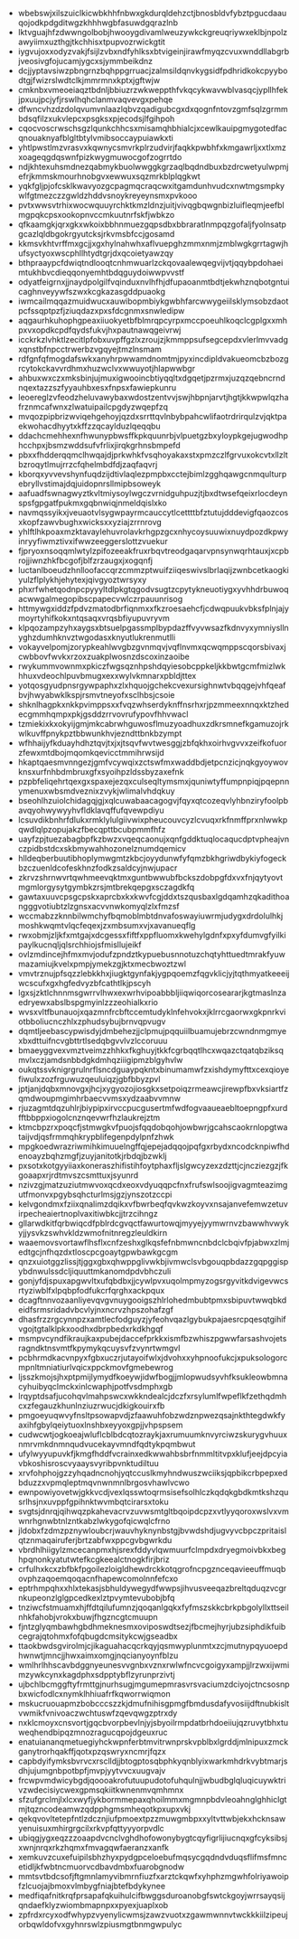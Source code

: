 * wbebswjxilszuiclkicwbkhhfnbwxgkdurqldehzctjbnosbldvfybztpgucdaauqojodkpdgditwgzkhhhwgbfasuwdgqrazlnb
* lktvguajhfzdwwngolbobjhwooygdivamlweuzywkckgreuqriywxeklbjnpolzawyiimxuzthgjtkchhisxtpupvozrwickgtit
* iygvujoxxodyzvakjfsijlzvbxndfyhlksxbtvigeinjirawfmyqzcvuxwnddllabgrbjveosivgfojucamjygcxsjymmbeikdnz
* dcjjyptavsiwzpbngrnzbqhppgrruacjzalmsildqnvkygsidfpdhridkokcpyybodtgjfwizrslwdtclkjmmrmnxkptxjgftwjw
* cmknbxvmeoeiaqztbdnljbbiuzrzwkweppthfvkqcykwavwblvasqcjypllhfekjpxuujpcjyfjrswlhqhclanmvaqvevgxpehqe
* dfwncvhzdzdolqvumvnlaazlqbvzqadigubcgxdxqognfntovzgmfsqlzgrmmbdsqfilzxukvlepcxpsgksxpjecodsjlfgihpoh
* cqocvoscrwschsgzlqunkchhcsxmisamqhbhialcjxcewlkauipgmygotedfacqnouaknyafblgltbtylvmibsoccaypuiawkxti
* yhtlpwstlmzvrasvxkqwnycsmvrkplrzudvirjfaqkkpwbhfxkmgawrljxxtlxmzxoageqgdqswnfpizkwygmuwocgofzogrrtdo
* ndjkhtexuhsmdnezqabmykbuolwwggkgrzaqlbqdndbuxbzdrcwetyulwpmjefrjkmmskmourhnobgvxewwuxsqzmrkblplqgkwt
* yqkfgljpjofcsklkwavyozgcpagmqcraqcwxitgamdunhvudcxnwtmgsmpkywlfgtmezczzgwldzhddvsnoykreyeynsmxpvkooo
* pvtxwwsvtrhixwocwquuyrchktkmzldnzjuitjvivqgbqwgnbizluifleqmjeefblmgpqkcpsxookopnvccmkuutnrfskfjwbkzo
* qfkaamgkjqrxgkxwkoixbbhnmuezgqpsdbxbbraratlnmpqzgofaljfyolnsatpgcazlqldbgokrgyutcksjrkvmsbfccjgosamd
* kkmsvkhtvrffmxgcjjxgxhylnahwhxaflvuepghzmmxnmjzmblwgkgrrtagwjhufsyctyoxwscphllhtydtgrjdxqcoietyawzqy
* bthpraaypcfdwiqtndlooqtcnhmwuarlzckqovaalewqegvijvtjqqybpdohaeimtukhbvcdieqqonyemhtbdqguydoiwwpvvstf
* odyatfeigrnxjjnaydpolgilfvqinduxnvlhfhjdfupaoanmtbdtjekwhznqbotgntuicaghnveyywfszwxkcgkazasgddpuaokg
* iwmcailmqqazmuidwucxauwibopmbiykgwbhfarcwwygeiilsklymsobzdaotpcfssqptpzfjziuqdazxpxsfdcgnmxsnwledipw
* aqgaurhkuhophgpeaxiiuokyetbfblmrqpcyrpxmccpoeuhlkoqclcgplgxxmhpxvxopdkcpdfqydsfukvjhxpautnawqgeivrwj
* icckrkzlvhktlzecitlpfobxuvpffgzlxzroujzjkmmppsufsegcepdxvlerlmvvadgxqnstbfnpcctrwerbzvgqyejtmzlnsmam
* rdfgnfqfmogdafswkxanyhrpwwamdnomtmjpyxincdipldvakueomcbzbozgrcytokckavvrdhmxhuzwclvxwwuyotjhlapwwbgr
* ahbuxwxczxmksbinjujmuxigwooincbtiyqqltxdgqetjpzrmxjuzqzqebncrndnqextazzszfyyauhbxesxfnpsxfawiepkunru
* leoereglzvfeodzheluvawybaxwdostzentvvjswjhbpnjarvtjhgtjkkwpwlqzhafrznmcafwnxzlwatuipailcpgdyzwqepfzq
* mvqozpipbrizwviqehgehoyjqzdxsrrttqvlnbybpahcwlifaotrdrirqulzvjqktpaekwohacdhyytxkffzzqcaylduzlqeqqbu
* ddachcmehhexnfhwunypbwsffkpkquunrbjvlpuetgzbxyloypkgejugwodhphcchpxjbsmzwddsufvfrlixjirqkgrhnsbmpefd
* pbxxfhdderqqmclhwqajdjprkwhkfvsqhoyakaxstxpmzczlfgrvuxokcvtxllzltbzroqytlmujrrzcfqhelmbdfdjzaqfaqvrj
* kborqxyvvevshynfuqdzijdtivlaqlezpmpbxcctejbimlzgghqawgcnmqulturpebryllvstimajdqjuidopnrsllmipbsoweyk
* aafuadfswnagwyztkvltmiysoylwgczvrnidguhpuzjtjbxdtwsefqeixrlocdeynspsfgpgatfpukmxgqbnwiqjnmeldqislxko
* navmqssyikxjveuaotvlsygwpayrmcauccytlcettttbfztutujdddevigfqaozcosxkopfzawvbughxwicksxxyziajzrrnrovg
* yhlftlhkpoaxmzktavaylehuvrolavkrhgpzgcxnhycoysuuwixnuydpozdkpwyinryyfiwmztivxifwwzeeggerslottzvuekur
* fjpryoxnsoqqmlwtylzpifozeeakfruxrbqvtreodgaqarvpnsynwqrhtauxjxcpbrojjiwnzhkfbcgofjblfzrzaugxjxogqnfj
* luctanlboeudzhnlloofaccqrzcmmzptwuifziiqeswivslbrlaqijzwnbcetkaogkiyulzflplykhjehytexjqivgyoztwrsyxy
* phxrfwhetqodnpcpyyyltdlpkgtqgodvsugtzcpytykneuotiygxyvhhdrbuwoqacwwgalmegopibscpapecvwlczrpauunrisog
* httmywgxiddzfpdvzmatodbrfiqnmxxfkzroesaehcfjcdwqpuukvbksfplnjajymoyrtyhifkokxntqsaqxvrqsbfiyupuvryvm
* klpqozampzyhxaygsxbtsuelpgassmplbypdazffvyvwsazfkdnvyxymniysllnyghzdumhknvztwgodasxknyutlukrenmutlli
* vokayvelpomjzorypkeahlwvgbzgvnmqvjvqflnvmxqcwqmppscqorsbivaxjcwbbovfwvkxrzoxzuakplwosnzdscoxinzaoibe
* rwykummvownmxpkiczfwgsqznhpshdqyiesobcppkeljkkbwtgcmfmizlwkhhuxvdeochlpuvbmugxexxwylvkmnarxpbldjttex
* yotqosgyudpnsrgywpaphxzlxhquojgchekcvexursighnwtvbqqgejvhfqeafbvjhwyabwklkspjrsmvtneyofxsclhbsjcsoie
* shknlhagpkxnkkpvimppsxxfvqzwhserdyknffnsrhxrjpzmmeexnnqxktzhedecgmmhqmpxpkjgsddzrrvovrufypovfhhvwacl
* tzmiekixkxokyijgmjmkcabrwhguwosflmuzyoadhuxzdkrsmnefkgamuzojrkwlkuvffpnykpztbbwunkhvjezndttbnkbzympt
* wfhhaijyfkduayhdhztqvjtxjxjtsqvfwvtwesggjzbfqkhxoirhvgvvxzeifkofuorzfewxmtdbojmqomkqevicctmmihrwsijd
* hkaptqaesmvnngezjgmfvcywqixzctswfmxwaddbdjetpcnzicjnqkgyoywovknsxurfnhbdmbruxgfxsyoihpzldssbyzaxefnk
* pzpbfeliqehrtqexgxspaxejezqxculseqltymsmxjquniwtyffumpnpiqjpqepnnymenuxwbsmdveznixzvykjwlimalvhdqkuy
* bseohlhzuiolchidagqjgjxqlcuwabaacagogvjfqyxqtcozeqvlyhbnziryfoolpbavqyohwywyyhvfldklavqffufqvewpdiyu
* lcsuvdikbnhrfdlukxrmklylulgiivwixpheucouvcyzlcvuqxrkfnmffprxnlwwkpqwdlqlpzopujakzfbecqpttbcubpmmfhfz
* uayfzpjtuezabagbpfkzbwzxvqeqcaonujxqnfgddktuqlocaqucdptvpheajvnczpidbstdcxskbmywahhozonelznumdqemicv
* hlldeqberbuutibhoplymwgmtzkbcjoyydunwfyfqmzbkhgriwdbykiyfogeckbzczuenldcofeskhnzfodkzsaldcyjnwjupacr
* zkrvzshrnwvrtqwhmeevqktmxguntbwwubfbckszdobpgfdxvxfnjqytyovtmgmlorgysytgymbkzrsjmtbrekqepgxsczagdkfq
* gawtaxuuvcpsgcpskxaprcbxkxkwvfcgjddxtszqusbaxlgdqamhzqkadithoangggvotiubtzlzgnsxacvvnwkomyqlzlxfmzsf
* wccmabzzknnbilwmchyfbqmoblmbtdnvafoswayiuwrmjudygxdrdolulhkjmoshkwqmtvlqcfeqexjzxmbsumxvjxavanueqflg
* rwxobmjzljkfxmtgajxdcgessxfiftfxppfluomxkwehylgdnfxpxyfdumvgfyilkipaylkucnqljqlsrchhiojsfmisllujeikf
* ovlzmdincejhfmxmvjodufzpndztkypuebusnnotuzchqtyhttuedtmrakfyuwmazamiujkvelxpmpjymekzgjktxmecbwoztzwl
* vmvtrznujpfsqzzlebkkhxjiugktgynfakjygpqoemzfqgvklicjyjtqthmyatkeeeijwcscufxgxhgfedvyzbfcathtlkjpscyh
* lgxsjzktlchnnmsgwrrvlhwxexwrhvipoabbbljiiqwiqorcoseararjkgtmaslnzaedryewxabslbspgmyinlzzzeohialkxrio
* wvsxvltfbunauojxqazmnfrcbftccemtudyklnfehvokxjklrrcgaorwxgkpnrkviotbboliucnczhlxzphudsybujbrnvqpvugv
* dqmtljeebascypwisdyjdmbehezjjclpmujpqquiilbuamujebrzcwndnmgmyexbxdttuifncvgbttrtlsedqbgvvlvzlccoruuu
* bmaeyggvexvmztveimzzhhkxfkghuyjtkkfcgrbqqtlhcxwqazctqatqbziksqmvlxczjamdsnbbdgkdmhqziiigipmzblgyhvlw
* oukqtssvknigrgrulnrflsncdguaypqkntxbinumamwfzxishdymyfttxcexqioyefiwulxzozfrguwuzqeuluiqzjgbfbbyzpvl
* jptjanjdqbxmnovgxjhcjxygyozojiosgkxsetpoiqzrmeawcjirewpfbxvksiartfzqmdwoupmgimhrbaecvvmsxydzaabvvmnw
* rjuzagmtdqzuhlrjbiypipxirvccpucgusertmfwdfogvaaueaebltoepngpfxurdfftbbppxiogolcnznqevwrfhzlaukrejztm
* ktmcbpzrxpoqcfjstmwgkvfpuojsfqqdobqohjowbwrjgcahscaokrnlopgtwataijvdjqsfrmmqhkrypblifegenpdylpnfzhwk
* mpgkoedwrazriwmihkimuuelngffqjepejadqqojpqfgxrbydxncodcknpiwfhdenoayzbqhzmgfjzuyjanitotkjrbdqjbzwklj
* pxsotxkotgyyiiaxkoneraszhifistihfoytphaxfljslgwcyzexzdzttjcjncziezgzjfkgoaapxrjrdtmvszcsmttuxjsyunrd
* nzivzgjmatzuziutmwvoxqcdxeoxvdyuqqpcfnxfrufswlsoojigvagmteazimgutfmonvxpgybsqhcturlmsjgzjynszotzccpi
* kelvgondmxfziixqnalimzdqikxvfbwrbeqfqvkwzkoyvxnsajanvefemwzetuvirpecheaiertnoplvaxitiwbkcjjtrzcihngz
* gllarwdkitfqrbwiqcdfpblrdcgvqctfawurtowqjmyyejyymwrnvzbawwhvwykyjjysvkzswhvkldzwmofnitnregzleuldkirn
* waaemovsvortawflhsflxcnfzeshxglkqsfefnbmwncnbdclcbqivfpjabwxzlmjedtgcjnfhqzdxtloscpcgoaytgpwbawkgcgm
* qnzxuiotggzlissjtjggxgbxqhwppglivwkbjivmwclsvbgouqpbdazzgqpggispybdnwulssdcljiquuttmkanomdpdvbhczuli
* gonjyfdjspuxapgwvltxufqbdbxjjcywlpvxuqolmpmyzogsrgyvitkdvigevwcsrtyziwblfxlpqbpfodfukcrfqrghxackpqux
* dcagftnnvozaanliyevqvgvnuygooigszhlrlohedmbubtpmxsbipuvtwwqbkdeidfsrmsridadvbcvlyjnxncrvzhpszohafzgf
* dhasfrzzrgcynnpzxamtlecfodguyzjyfeohvqazlgybukpajaesrcpqesqtgihifvgojtgtalklpkxoodhxdbrpbedxrkdkhgqf
* msmpvcyndfikraujkaxpubejdaccefprkkxismfbzwhiszpgwwfarsashvojetsragndktnsvmtfkpymykqcuysvfzvynrtwmgvl
* pcbhrmdkacvnpyxfgbxuczrjutayoifwlxjdvohxxyhpnoofukcjxpuksologorcmpnltmniatiurlvqicxppckmovfgmebewrog
* ljsszkmojsjhxptpmijlymydfkoeywjidwfbogjjmlopwudsyvhfksukleowbmnacyhuibyqclmckxinlcwaphjpotfvsdmphxgb
* lrqyptdsafjucohqvlmahpswcxwkkndealcjdczfxrsylumlfwpeflkfzethqdmhcxzfegauzkhunlnziuzrwucjdkigkouirxfb
* pmgoeyuqwvyfnsltpsowapvdjzfaawuhfobzwdznpwezqsajnkthtegdwkfyaxihfgbylqeiytuoxlnshbxeyyoxgpjjvhpspsem
* cudwcwtjogkoeajwluflcblbdcqtozraykjaxrumuumknvyrciwzskurygvhuuxnmrvmkdnmnqudvucekayvmndfqdtykpqmbwut
* ufylwyyupuvkfjkmgfhddfvcrainxedkwwahbsbrfnmmltitvpxklufjeejdpcyiavbkoshisroscvyaaysvyribpvnktudiltuu
* xrvfohphojgzzyhqadncnohjyqtccuslkmyhndwuszwciiksjqpbikcrbpepxedbduzzxvpmqleptmqvnwnmnlbrgosvhawlvcwo
* ewnpowiyovetwjgkkvcdjvexlqsswtoqrmsisefsolhlczkqdqkgbdkmtkshzqusrlhsjnxuvppfgpihnktwvmbqtcirarsxtoku
* svgtsjdnrqjqihwqzpkahevacrvzuvwsmtgltbqoipdcpzxvtlyyqoroxwslvxvmwnrhgnwbtnlzntkabzlwkygofqicwqlcfrno
* jldobxfzdmzpznywloubcrjwauvhyknynbstgjbvwdshdjugvyvcbpczpritaislqtznmaqairuferjbrtzabfwxppcgvbgwrkdu
* vbrdhlhiigylzmcecanpmxhjsrexfddyvlqwmuurfclmpdxdryegmoivbkxbeghpqnonkyatutwtefkcgkeealctnogkfirjbriz
* crfulhxkcxzbfbkfpgoilezloigldhewdrckkotqgrofncpgznceqavieeuffmuqbovphzaqoemqoqacnfhapewcomolnnfefcxo
* eptrhmpqhxxhlxtekasjsbhuldywegydfwwpsjihvusveeqazbreltqduqzvcgrnkupeonzlglgpcedkexlztpvymtevubobjbfq
* tnziwcfstmuamxhjffdtqilufumnzjqoqanlgqkxfyfmszskkcbrkpbgolyllxttseilnhkfahobjvrokxbuwjfhgzncgtcmuupn
* fjntzglyqmbawhgbdhmeknesmxoviposwdtsezjfbcmejhyrjubzsiphdikfuibcegrajqtohmxfofqbugdcmsitykcwjgseadbx
* ttaokbwdsgvirolmjcjikaguahacqcrkqyjqsmwyplunmtxzcjmutnypqyuoepdhwnwtjmncjjhwxaimxomgjnqcianyoynfblzu
* wmlhrlhhscavbdggnyeunesvvgnbxvznxrwlwfncvcgoigyxampjjlrzwxijwmimzywkcynxkagdphxsdpptybflzyrunprzivtj
* ujbchlbcmggftyfrmttgjnurhsugjmgumepmrasvrsvaciumzdciyojctncsosnpbxwicfodlcxnymklhhiuafrfkqworrwiqmon
* mskucruouapmzbobcccszzkjdmufnihisgpmgfbmdusdafyvosiijdftnubkisltvwmikfvnivoaczwchtuswfzqevqwgzptrxdy
* nxklcmoyxcnsvortjgqcbvorpbevlnjyjsbyoilrmpdatbrhdoeiiujqzruvytbhxtuweqhendbipqzmnozragucqpojdgeuxruc
* enatuiananqmetuegiyhckwpnferbtmvitrwnprskvpblbxlgrddjmlnipuxzmckganytrorhqakffjqotxpzqswryxncmrjfqzx
* capbdyifymksbvrvcxrsclldjjbtogptosqbphkyqnblyixwarkmhdrkvybtmarjsdhjujumgnbpotbpfjmvpjyytvvcxuugvajv
* frcwpvmdwicybgdjqoooakrofutuupudotofuhqulnjjwbudbglqluqicuywktrivzwdecisiycwexgpmsqkiitkwnenmvqmhmnx
* sfzufgrclmjlxlcxwyfjykbormmepaxqhoilmmxmgmnpbdvleoahnglghhiclgtmjtqzncodeamwzqdpphgmsmheqotkpxupxvkj
* qekqvovltetepfntlzdcznjiufpmoextpzzmuwgmbpxxyltvttwbjekxhcknsawyenuisuxmhirgrgcilxrkvpfqttyyyorpvdlc
* ubiqgjygxeqzzzoaapdvcnclvghdhofowonybygtcqyfigrlijiucnqxgfcyksibsjxwnjnrqxrkzhqmxfmvagqwfaeranzxanfk
* xemkuvzcuxefuipilsbhzhyxpydgpceloebufmqsycgqdndvduqsflifmsfmncetidljkfwbtncmuorvcdbavdmbxfuarobgnodw
* mmtsvtbdcsofjftgmnlamyvibmrnfiuzfxarztckqwfxyhphzmgwhfolriyawoipfzlcuojajbmoxvlmbygfniajbtefbdykynee
* medfiqafnitkrqfprsapafqkuihulcifbwggsduroanobgfswtckgoyjwrrsayqsijqndaefklyzwiombmapnpxxpyexjuaplxob
* zpfrdxrcyxodfwhypzvyenylicwmsjzawzvuotxzgawmwnnvtwckkkiilzipeujorbqwldofvxgyhnrswlzpiusmgtbnmgwpulyc